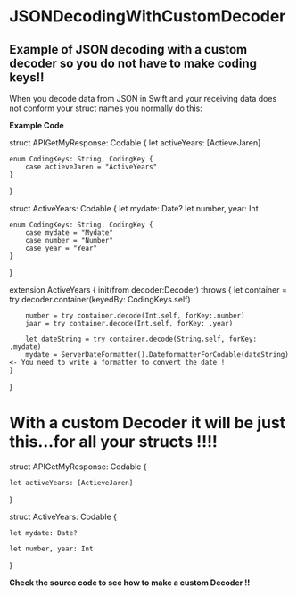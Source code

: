 # JSONDecodingWithCustomDecoder
Example of JSON decoding with a custom decoder so you do not have to make coding keys!!
---------------------------------------------------------------------------------------

When you decode data from JSON in Swift and your receiving data does not conform your struct names you normally do this:


<B>Example Code</B>

struct APIGetMyResponse: Codable {
    let activeYears: [ActieveJaren]

    enum CodingKeys: String, CodingKey {
        case actieveJaren = "ActiveYears" 
    }
}

struct ActiveYears: Codable {
    let mydate: Date?
    let number, year: Int

    enum CodingKeys: String, CodingKey {
        case mydate = "Mydate"
        case number = "Number"
        case year = "Year"
    }
}

extension ActiveYears {
    init(from decoder:Decoder) throws {
        let container = try decoder.container(keyedBy: CodingKeys.self)
        
        number = try container.decode(Int.self, forKey:.number)
        jaar = try container.decode(Int.self, forKey: .year)
        
        let dateString = try container.decode(String.self, forKey: .mydate)
        mydate = ServerDateFormatter().DateformatterForCodable(dateString) <- You need to write a formatter to convert the date !
    }
}

# With a custom Decoder it will be just this...for all your structs !!!!

struct APIGetMyResponse: Codable {

    let activeYears: [ActieveJaren]
    
}


struct ActiveYears: Codable {

    let mydate: Date?
    
    let number, year: Int
    
}


<B>Check the source code to see how to make a custom Decoder !!
